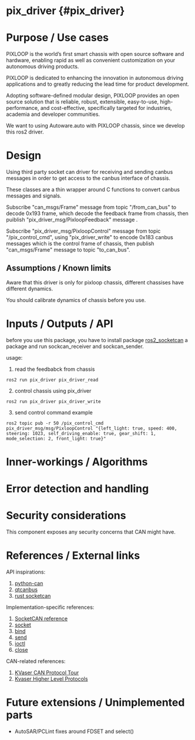 pix_driver {#pix_driver}
===============

# Purpose / Use cases
<!-- Required -->
<!-- Things to consider:
    - Why did we implement this feature? -->
PIXLOOP is the world’s first smart chassis with open source software and hardware, enabling rapid as well as convenient customization on your autonomous driving products.

PIXLOOP is dedicated to enhancing the innovation in autonomous driving applications and to greatly reducing the lead time for product development.

Adopting software-defined modular design, PIXLOOP provides an open source solution that is reliable, robust, extensible, easy-to-use, high-performance, and cost-effective, specifically targeted for industries, academia and developer communities.  

We want to using Autoware.auto with PIXLOOP chassis, since we develop this ros2 driver.

# Design
<!-- Required -->
<!-- Things to consider:
    - How does it work? -->
Using third party socket can driver for receiving and sending canbus messages in order to get access to the canbus interface of chassis.

These classes are a thin wrapper around C functions to convert canbus messages and signals.

Subscribe "can_msgs/Frame" message from topic "/from_can_bus" to decode 0x193 frame, which decode the feedback frame from chassis, then puiblish "pix_driver_msg/PixloopFeedback" message .

Subscribe "pix_driver_msg/PixloopControl" message from topic "/pix_control_cmd", using "pix_driver_write" to encode 0x183 canbus messages which is the control frame of chassis, then publish "can_msgs/Frame" message to topic "to_can_bus".

## Assumptions / Known limits
<!-- Required -->
Aware that this driver is only for pixloop chassis, different chassises have different dynamics.

You should calibrate dynamics of chassis before you use.

# Inputs / Outputs / API
<!-- Required -->
<!-- Things to consider:
    - How do you use the package / API? -->
before you use this package, you have to install package [ros2_socketcan](https://github.com/autowarefoundation/ros2_socketcan) a package and run sockcan_receiver and sockcan_sender.

usage:
1. read the feedbabck from chassis
```shell
ros2 run pix_driver pix_driver_read
```
2. control chassis using pix_driver
```shell
ros2 run pix_driver pix_driver_write
```
3. send control command example
```shell
ros2 topic pub -r 50 /pix_control_cmd pix_driver_msg/msg/PixloopControl "{left_light: true, speed: 400, steering: 1023, self_driving_enable: true, gear_shift: 1, mode_selection: 2, front_light: true}"
```

# Inner-workings / Algorithms
<!-- If applicable -->



# Error detection and handling
<!-- Required -->


# Security considerations
<!-- Required -->
<!-- Things to consider:
- Spoofing (How do you check for and handle fake input?)
- Tampering (How do you check for and handle tampered input?)
- Repudiation (How are you affected by the actions of external actors?).
- Information Disclosure (Can data leak?).
- Denial of Service (How do you handle spamming?).
- Elevation of Privilege (Do you need to change permission levels during execution?) -->

This component exposes any security concerns that CAN might have.

# References / External links
<!-- Optional -->

API inspirations:
1. [python-can](https://python-can.readthedocs.io/en/master/bus.html)
2. [qtcanbus](https://doc.qt.io/qt-5.9/qcanbusdevice.html#writeFrame)
3. [rust socketcan](https://docs.rs/socketcan/1.7.0/socketcan/struct.CANSocket.html)

Implementation-specific references:
1. [SocketCAN reference](https://www.kernel.org/doc/Documentation/networking/can.txt)
2. [socket](http://man7.org/linux/man-pages/man2/socket.2.html)
3. [bind](http://man7.org/linux/man-pages/man2/bind.2.html)
4. [send](http://man7.org/linux/man-pages/man2/send.2.html)
5. [ioctl](http://man7.org/linux/man-pages/man2/ioctl.2.html)
6. [close](http://man7.org/linux/man-pages/man2/close.2.html)

CAN-related references:
1. [KVaser CAN Protocol Tour](https://www.kvaser.com/can-protocol-tutorial/)
2. [Kvaser Higher Level Protocols](https://www.kvaser.com/about-can/higher-layer-protocols/)

# Future extensions / Unimplemented parts
<!-- Optional -->

- AutoSAR/PCLint fixes around FDSET and select()
